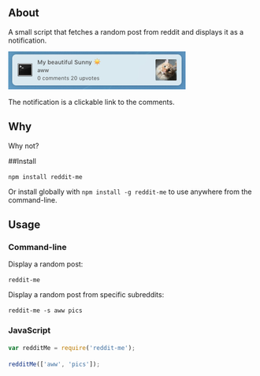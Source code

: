 ## About
A small script that fetches a random post from reddit and displays it as a notification.

![Example notification on Mac OS X](./assets/example.png)

The notification is a clickable link to the comments.

## Why
Why not?

##Install

`npm install reddit-me`

Or install globally with `npm install -g reddit-me` to use anywhere from the command-line.

## Usage
### Command-line
Display a random post:

`reddit-me`

Display a random post from specific subreddits:

`reddit-me -s aww pics`

### JavaScript
```javascript
var redditMe = require('reddit-me');

redditMe(['aww', 'pics']);
```
